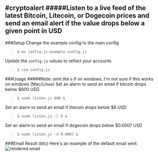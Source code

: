 #cryptoalert
#####Listen to a live feed of the latest Bitcoin, Litecoin, or Dogecoin prices and send an email alert if the value drops below a given point in USD
-------
###Setup
Change the example config to the main config
> `$ mv config.js.example config.js`

Update the `config.js` values to reflect your accounts
> `$ vim config.js`

###Usage
#####Note: omit the `&` if on windows..I'm not sure if this works on windows (Mac/Linux)
Set an alarm to send an email if bitcoin drops below $600 USD
> `$ node listen.js 600 &`

Set an alarm to send an email if litecoin drops below $6 USD
> `$ node listen.js -l 6 &`

Set an alarm to send an email if dogecoin drops below $0.0007 USD
> `$ node listen.js -d 0.0007 &`

###Email Result (btc)
Here's an example of the default email sent:
![rendered email](http://i.imgur.com/erNNift.png)
